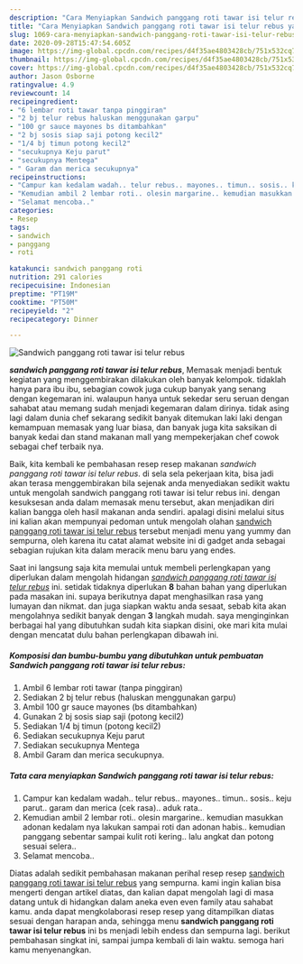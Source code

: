 ```yaml
---
description: "Cara Menyiapkan Sandwich panggang roti tawar isi telur rebus yang nikmat"
title: "Cara Menyiapkan Sandwich panggang roti tawar isi telur rebus yang nikmat"
slug: 1069-cara-menyiapkan-sandwich-panggang-roti-tawar-isi-telur-rebus-yang-nikmat
date: 2020-09-28T15:47:54.605Z
image: https://img-global.cpcdn.com/recipes/d4f35ae4803428cb/751x532cq70/sandwich-panggang-roti-tawar-isi-telur-rebus-foto-resep-utama.jpg
thumbnail: https://img-global.cpcdn.com/recipes/d4f35ae4803428cb/751x532cq70/sandwich-panggang-roti-tawar-isi-telur-rebus-foto-resep-utama.jpg
cover: https://img-global.cpcdn.com/recipes/d4f35ae4803428cb/751x532cq70/sandwich-panggang-roti-tawar-isi-telur-rebus-foto-resep-utama.jpg
author: Jason Osborne
ratingvalue: 4.9
reviewcount: 14
recipeingredient:
- "6 lembar roti tawar tanpa pinggiran"
- "2 bj telur rebus haluskan menggunakan garpu"
- "100 gr sauce mayones bs ditambahkan"
- "2 bj sosis siap saji potong kecil2"
- "1/4 bj timun potong kecil2"
- "secukupnya Keju parut"
- "secukupnya Mentega"
- " Garam dan merica secukupnya"
recipeinstructions:
- "Campur kan kedalam wadah.. telur rebus.. mayones.. timun.. sosis.. keju parut.. garam dan merica (cek rasa).. aduk rata.."
- "Kemudian ambil 2 lembar roti.. olesin margarine.. kemudian masukkan adonan kedalam nya lakukan sampai roti dan adonan habis.. kemudian panggang sebentar sampai kulit roti kering.. lalu angkat dan potong sesuai selera.."
- "Selamat mencoba.."
categories:
- Resep
tags:
- sandwich
- panggang
- roti

katakunci: sandwich panggang roti 
nutrition: 291 calories
recipecuisine: Indonesian
preptime: "PT19M"
cooktime: "PT50M"
recipeyield: "2"
recipecategory: Dinner

---
```



![Sandwich panggang roti tawar isi telur rebus](https://img-global.cpcdn.com/recipes/d4f35ae4803428cb/751x532cq70/sandwich-panggang-roti-tawar-isi-telur-rebus-foto-resep-utama.jpg)

<b><i>sandwich panggang roti tawar isi telur rebus</i></b>, Memasak menjadi bentuk kegiatan yang menggembirakan dilakukan oleh banyak kelompok. tidaklah hanya para ibu ibu, sebagian cowok juga cukup banyak yang senang dengan kegemaran ini. walaupun hanya untuk sekedar seru seruan dengan sahabat atau memang sudah menjadi kegemaran dalam dirinya. tidak asing lagi dalam dunia chef sekarang sedikit banyak ditemukan laki laki dengan kemampuan memasak yang luar biasa, dan banyak juga kita saksikan di banyak kedai dan stand makanan mall yang mempekerjakan chef cowok sebagai chef terbaik nya.



Baik, kita kembali ke pembahasan resep resep makanan <i>sandwich panggang roti tawar isi telur rebus</i>. di sela sela pekerjaan kita, bisa jadi akan terasa menggembirakan bila sejenak anda menyediakan sedikit waktu untuk mengolah sandwich panggang roti tawar isi telur rebus ini. dengan kesuksesan anda dalam memasak menu tersebut, akan menjadikan diri kalian bangga oleh hasil makanan anda sendiri. apalagi disini melalui situs ini kalian akan mempunyai pedoman untuk mengolah olahan <u>sandwich panggang roti tawar isi telur rebus</u> tersebut menjadi menu yang yummy dan sempurna, oleh karena itu catat alamat website ini di gadget anda sebagai sebagian rujukan kita dalam meracik menu baru yang endes.


Saat ini langsung saja kita memulai untuk membeli perlengkapan yang diperlukan dalam mengolah hidangan <u><i>sandwich panggang roti tawar isi telur rebus</i></u> ini. setidak tidaknya diperlukan <b>8</b> bahan bahan yang diperlukan pada masakan ini. supaya berikutnya dapat menghasilkan rasa yang lumayan dan nikmat. dan juga siapkan waktu anda sesaat, sebab kita akan mengolahnya sedikit banyak dengan <b>3</b> langkah mudah. saya menginginkan berbagai hal yang dibutuhkan sudah kita siapkan disini, oke mari kita mulai dengan mencatat dulu bahan perlengkapan dibawah ini.

<!--inarticleads1-->

##### Komposisi dan bumbu-bumbu yang dibutuhkan untuk pembuatan Sandwich panggang roti tawar isi telur rebus:

1. Ambil 6 lembar roti tawar (tanpa pinggiran)
1. Sediakan 2 bj telur rebus (haluskan menggunakan garpu)
1. Ambil 100 gr sauce mayones (bs ditambahkan)
1. Gunakan 2 bj sosis siap saji (potong kecil2)
1. Sediakan 1/4 bj timun (potong kecil2)
1. Sediakan secukupnya Keju parut
1. Sediakan secukupnya Mentega
1. Ambil  Garam dan merica secukupnya.




<!--inarticleads2-->

##### Tata cara menyiapkan Sandwich panggang roti tawar isi telur rebus:

1. Campur kan kedalam wadah.. telur rebus.. mayones.. timun.. sosis.. keju parut.. garam dan merica (cek rasa).. aduk rata..
1. Kemudian ambil 2 lembar roti.. olesin margarine.. kemudian masukkan adonan kedalam nya lakukan sampai roti dan adonan habis.. kemudian panggang sebentar sampai kulit roti kering.. lalu angkat dan potong sesuai selera..
1. Selamat mencoba..




Diatas adalah sedikit pembahasan makanan perihal resep resep <u>sandwich panggang roti tawar isi telur rebus</u> yang sempurna. kami ingin kalian bisa mengerti dengan artikel diatas, dan kalian dapat mengolah lagi di masa datang untuk di hidangkan dalam aneka even even family atau sahabat kamu. anda dapat mengkolaborasi resep resep yang ditampilkan diatas sesuai dengan harapan anda, sehingga menu <b>sandwich panggang roti tawar isi telur rebus</b> ini bs menjadi lebih endess dan sempurna lagi. berikut pembahasan singkat ini, sampai jumpa kembali di lain waktu. semoga hari kamu menyenangkan.
